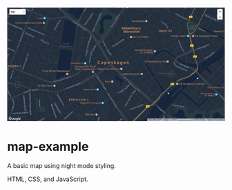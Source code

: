 ![Screenshot](map-screenshot.jpg)
# map-example
A basic map using night mode styling.

HTML, CSS, and JavaScript.
